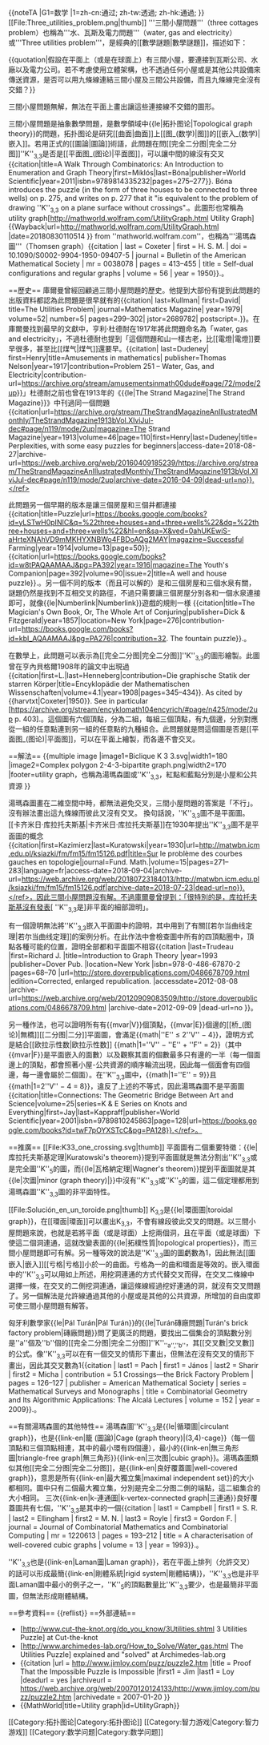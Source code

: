 {{noteTA
|G1=数学
|1=zh-cn:通过; zh-tw:透過; zh-hk:通過;
}}
[[File:Three_utilities_problem.png|thumb]]
'''三間小屋問題'''（three cottages problem）也稱為'''水、瓦斯及電力問題'''（water, gas and electricity）或'''Three utilities problem'''，是經典的[[數學謎題|數學謎題]]，描述如下：

{{quotation|假設在平面上（或是在球面上）有三間小屋，要連接到瓦斯公司、水廠以及電力公司。若不考慮使用立體架構，也不透過任何小屋或是其他公共設備來傳送資源，是否可以用九條線連結三間小屋及三間公共設備，而且九條線完全沒有交錯？}}

三間小屋問題無解，無法在平面上畫出讓這些連接線不交錯的圖形。

三間小屋問題是抽象數學問題，是數學領域中{{le|拓扑图论|Topological graph theory}}的問題，拓扑图论是研究[[曲面|曲面]]上[[图_(数学)|图]]的[[嵌入_(数学)|嵌入]]。若用正式的[[圖論|圖論]]術語，此問題在問[[完全二分图|完全二分图]]''K''<sub>3,3</sub>是否是[[平面图_(图论)|平面图]]，可以讓中間的線沒有交叉<ref name=bona>{{citation|title=A Walk Through Combinatorics: An Introduction to Enumeration and Graph Theory|first=Miklós|last=Bóna|publisher=World Scientific|year=2011|isbn=9789814335232|pages=275–277}}. Bóna introduces the puzzle (in the form of three houses to be connected to three wells) on p. 275, and writes on p. 277 that it "is equivalent to the problem of drawing ''K''<sub>3,3</sub> on a plane surface without crossings".</ref>。此圖形也常稱為utility graph<ref>[http://mathworld.wolfram.com/UtilityGraph.html Utility Graph] {{Wayback|url=http://mathworld.wolfram.com/UtilityGraph.html |date=20180830110514 }} from ''mathworld.wolfram.com''</ref>，也稱為'''湯瑪森圖'''（Thomsen graph）<ref name="coxeter">{{citation
 | last = Coxeter | first = H. S. M.
 | doi = 10.1090/S0002-9904-1950-09407-5
 | journal = Bulletin of the American Mathematical Society
 | mr = 0038078
 | pages = 413–455
 | title = Self-dual configurations and regular graphs
 | volume = 56
 | year = 1950}}.</ref>。

==歷史==
庫爾曼曾經回顧過三間小屋問題的歷史。他提到大部份有提到此問題的出版資料都認為此問題是很早就有的<ref name="kullman1979">{{citation| last=Kullman| first=David|  title=The Utilities Problem| journal=Mathematics Magazine| year=1979| volume=52| number=5| pages=299–302| jstor=2689782| postscript=.}}</ref>。在庫爾曼找到最早的文獻中，亨利·杜德耐在1917年將此問題命名為「water, gas and electricity」，不過杜德耐也提到「這個問題和山一樣古老，比[[電燈|電燈]]要早很多，甚至比[[煤气|煤气]]還要早。<ref name="Dudeney 1917">{{citation|  last=Dudeney| first=Henry|title=Amusements in mathematics| publisher=Thomas Nelson|year=1917|contribution=Problem 251 – Water, Gas, and Electricity|contribution-url=https://archive.org/stream/amusementsinmath00dude#page/72/mode/2up}}</ref>」杜德耐之前也曾在1913年的《{{le|The Strand Magazine|The Strand Magazine}}》中刊過同一個問題<ref>{{citation|url=https://archive.org/stream/TheStrandMagazineAnIllustratedMonthly/TheStrandMagazine1913bVol.XlviJul-dec#page/n119/mode/2up|magazine=The Strand Magazine|year=1913|volume=46|page=110|first=Henry|last=Dudeney|title=Perplexities, with some easy puzzles for beginners|access-date=2018-08-27|archive-url=https://web.archive.org/web/20160409185239/https://archive.org/stream/TheStrandMagazineAnIllustratedMonthly/TheStrandMagazine1913bVol.XlviJul-dec#page/n119/mode/2up|archive-date=2016-04-09|dead-url=no}}.</ref>

此問題另一個早期的版本是讓三個房屋和三個井都連接<ref>{{citation|title=Puzzle|url=https://books.google.com/books?id=yLSTwH0pINIC&q=%22three+houses+and+three+wells%22&dq=%22three+houses+and+three+wells%22&hl=en&sa=X&ved=0ahUKEwiS-aHrteXNAhVD9mMKHYXNBWo4FBDoAQg2MAY|magazine=Successful Farming|year=1914|volume=13|page=50}}; {{citation|url=https://books.google.com/books?id=w8tPAQAAMAAJ&pg=PA392|year=1916|magazine=The Youth's Companion|page=392|volume=90|issue=2|title=A well and house puzzle}}.</ref>。另一個不同的版本（而且可以解的）是和三個房屋和三個水泉有關<!--，三個水泉和一個房屋都靠在長方形的牆邊-->，謎題仍然是找到不互相交叉的路徑，不過只需要讓三個房屋分別各和一個水泉連接即可，就像{{le|Numberlink|Numberlink}}遊戲的規則一様
<ref>{{citation|title=The Magician's Own Book, Or, The Whole Art of Conjuring|publisher=Dick & Fitzgerald|year=1857|location=New York|page=276|contribution-url=https://books.google.com/books?id=kbI_AQAAMAAJ&pg=PA276|contribution=32. The fountain puzzle}}.</ref>。

在數學上，此問題可以表示為[[完全二分图|完全二分图]]''K''<sub>3,3</sub>的圖形繪製。此圖曾在亨內貝格爾1908年的論文中出現過<ref>{{citation|first=L.|last=Henneberg|contribution=Die graphische Statik der starren Körper|title=Encyklopädie der Mathematischen Wissenschaften|volume=4.1|year=1908|pages=345–434}}. As cited by {{harvtxt|Coxeter|1950}}. See in particular [https://archive.org/stream/encyklomath104encyrich/#page/n425/mode/2up p. 403].</ref>。這個圖有六個頂點，分為二組，每組三個頂點，有九個邊，分別對應從一組的任意點連到另一組的任意點的九種組合。此問題就是問這個圖是否是[[平面图_(图论)|平面图]]，可以在平面上繪製，而各邊不會交叉<ref name=bona/>。

==解法==
{{multiple image
|image1=Biclique K 3 3.svg|width1=180
|image2=Complex polygon 2-4-3-bipartite graph.png|width2=170
|footer=utility graph，也稱為湯瑪森圖或''K''<sub>3,3</sub>，紅點和藍點分別是小屋和公共資源
}}

湯瑪森圖畫在二維空間中時，都無法避免交叉，三間小屋問題的答案是「不行」。沒有辦法畫出這九條線而彼此又沒有交叉。
換句話說，''K''<sub>3,3</sub>圖不是平面圖。[[卡齐米日·库拉托夫斯基|卡齐米日·库拉托夫斯基]]在1930年提出''K''<sub>3,3</sub>圖不是平面圖的概念<ref>{{citation|first=Kazimierz|last=Kuratowski|year=1930|url=http://matwbn.icm.edu.pl/ksiazki/fm/fm15/fm15126.pdf|title=Sur le problème des courbes gauches en topologie|journal=Fund. Math.|volume=15|pages=271–283|language=fr|access-date=2018-09-04|archive-url=https://web.archive.org/web/20180723184013/http://matwbn.icm.edu.pl/ksiazki/fm/fm15/fm15126.pdf|archive-date=2018-07-23|dead-url=no}}.</ref>，因此三間小屋問題沒有解。不過庫爾曼曾提到：「很特別的是，库拉托夫斯基沒有發表[ ''K''<sub>3,3</sub>是]非平面的細部證明」<ref name="kullman1979"/>。

有一個證明無法將''K''<sub>3,3</sub>嵌入平面圖中的證明，其中用到了有關[[若尔当曲线定理|若尔当曲线定理]]的案例分析。在此作法中會檢查圖中所有的四頂點圈中，頂點各種可能的位置，證明全部都和平面圖不相容<ref>{{citation |last=Trudeau |first=Richard J. |title=Introduction to Graph Theory |year=1993 |publisher=Dover Pub. |location=New York |isbn=978-0-486-67870-2 |pages=68–70 |url=http://store.doverpublications.com/0486678709.html |edition=Corrected, enlarged republication. |accessdate=2012-08-08 |archive-url=https://web.archive.org/web/20120909083509/http://store.doverpublications.com/0486678709.html |archive-date=2012-09-09 |dead-url=no }}</ref>。

另一種作法，也可以證明所有有{{mvar|V}}個頂點，{{mvar|E}}個邊的[[桥_(图论)|無橋]][[二分图|二分]]平面圖，會滿足{{math|''E'' ≤ 2''V'' − 4}}，證明方式是結合[[欧拉示性数|欧拉示性数]] {{math|1=''V'' − ''E'' + ''F'' = 2}}（其中{{mvar|F}}是平面嵌入的面數）以及觀察其面的個數最多只有邊的一半（每一個面邊上的頂點，都會照著小屋-公共資源的順序輪流出現，因此每一個面會有四個邊，每一邊會屬於二個面）。在''K''<sub>3,3</sub>圖中，{{math|1=''E'' = 9}}且{{math|1=2''V'' − 4 = 8}}，違反了上述的不等式，因此湯瑪森圖不是平面圖<ref>{{citation|title=Connections: The Geometric Bridge Between Art and Science|volume=25|series=K & E Series on Knots and Everything|first=Jay|last=Kappraff|publisher=World Scientific|year=2001|isbn=9789810245863|page=128|url=https://books.google.com/books?id=twF7pOYXSTcC&pg=PA128}}.</ref>。

==推廣==
[[File:K33_one_crossing.svg|thumb]]
平面圖有二個重要特徵：{{le|库拉托夫斯基定理|Kuratowski's theorem}}提到平面圖就是無法分割出''K''<sub>3,3</sub>或是完全圖''K''<sub>5</sub>的圖，而{{le|瓦格納定理|Wagner's theorem}}提到平面圖就是其{{le|次圖|minor (graph theory)|}}中沒有''K''<sub>3,3</sub>或''K''<sub>5</sub>的圖，這二個定理都用到湯瑪森圖''K''<sub>3,3</sub>圖的非平面特性。

[[File:Solución_en_un_toroide.png|thumb]]
K<sub>3,3</sub>是{{le|環面圖|toroidal graph}}，在[[環面|環面]]可以畫出K<sub>3,3</sub>，不會有線段彼此交叉的問題。以三間小屋問題來說，也就是若將平面（或是球面）上挖兩個洞，且在平面（或是球面）下使這二個洞連通，這就改變表面的{{le|拓樸性質|topological properties}}，而三間小屋問題即可有解。另一種等效的說法是''K''<sub>3,3</sub>圖的圖虧數為1，因此無法[[圖嵌入|嵌入]][[亏格|亏格]]小於一的曲面。亏格為一的曲和環面是等效的。嵌入環面中的''K''<sub>3,3</sub>可以用如上所述，用挖洞連通的方式代替交叉而得，在交叉二條線中選擇一條，在交叉的二側挖洞連通，讓這條線經過挖好連通的洞，就沒有交叉問題了。另一個解法是允許線通過其他的小屋或是其他的公共資源，所增加的自由度即可使三間小屋問題有解答。

匈牙利數學家{{le|Pál Turán|Pál Turán}}的{{le|Turán磚廠問題|Turán's brick factory problem|磚廠問題}}問了更廣泛的問題，要找出二個集合的頂點數分別是''a''個及''b''個的[[完全二分图|完全二分图]]''K''<sub>''a'',''b''</sub>，其[[交叉數|交叉數]]的公式。像''K''<sub>3,3</sub>可以在有一個交叉的情形下畫出，但無法在沒有交叉的情形下畫出，因此其交叉數為1<ref>{{citation
 | last1 = Pach | first1 = János 
 | last2 = Sharir | first2 = Micha 
 | contribution = 5.1 Crossings—the Brick Factory Problem
 | pages = 126–127
 | publisher = American Mathematical Society
 | series = Mathematical Surveys and Monographs
 | title = Combinatorial Geometry and Its Algorithmic Applications: The Alcalá Lectures
 | volume = 152
 | year = 2009}}.</ref>。

==有關湯瑪森圖的其他特性==
湯瑪森圖''K''<sub>3,3</sub>是{{le|循環圖|circulant graph}}，也是{{link-en|籠 (圖論)|Cage (graph theory)|(3,4)-cage}}（每一個頂點和三個頂點相連，其中的最小環有四個邊），最小的{{link-en|無三角形圖|triangle-free graph|無三角形}}{{link-en|三次图|cubic graph}}<ref name="coxeter"/>。湯瑪森圖類似其他[[完全二分图|完全二分图]]，是{{link-en|良好覆蓋圖|well-covered graph}}，意思是所有{{link-en|最大獨立集|maximal independent set}}的大小都相同。圖中只有二個最大獨立集，分別是完全二分图二側的端點，這二組集合的大小相同。
三次{{link-en|k-連通圖|k-vertex-connected graph|三連通}}良好覆蓋圖共有七個，''K''<sub>3,3</sub>是其中的一個<ref>{{citation
 | last1 = Campbell | first1 = S. R.
 | last2 = Ellingham | first2 = M. N. 
 | last3 = Royle | first3 = Gordon F. 
 | journal = Journal of Combinatorial Mathematics and Combinatorial Computing
 | mr = 1220613
 | pages = 193–212
 | title = A characterisation of well-covered cubic graphs
 | volume = 13
 | year = 1993}}.</ref>。

''K''<sub>3,3</sub>也是{{link-en|Laman圖|Laman graph}}，若在平面上排列（允許交叉）的話可以形成最簡{{link-en|剛體系統|rigid system|剛體結構}}，''K''<sub>3,3</sub>也是非平面Laman圖中最小的例子之一，''K''<sub>5</sub>的頂點數量比''K''<sub>3,3</sub>要少，也是最簡非平面圖，但無法形成剛體結構。

==參考資料==
{{reflist}}
==外部連結==
* [http://www.cut-the-knot.org/do_you_know/3Utilities.shtml 3 Utilities Puzzle] at Cut-the-knot
* [http://www.archimedes-lab.org/How_to_Solve/Water_gas.html The Utilities Puzzle] explained and "solved" at Archimedes-lab.org
* {{citation
 |url         = http://www.jimloy.com/puzz/puzzle2.htm
 |title       = Proof That the Impossible Puzzle is Impossible
 |first1      = Jim
 |last1       = Loy
 |deadurl     = yes
 |archiveurl  = https://web.archive.org/web/20070120124133/http://www.jimloy.com/puzz/puzzle2.htm
 |archivedate = 2007-01-20
 }}
* {{MathWorld|title=Utility graph|id=UtilityGraph}}

[[Category:拓扑图论|Category:拓扑图论]]
[[Category:智力游戏|Category:智力游戏]]
[[Category:数学问题|Category:数学问题]]